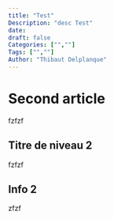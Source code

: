 ```yaml
---
title: "Test"
Description: "desc Test"
date: 
draft: false
Categories: ["",""]
Tags: ["",""]
Author: "Thibaut Delplanque"
---
```




# Second article 

fzfzf

## Titre de niveau 2

fzfzf

## Info 2

zfzf



